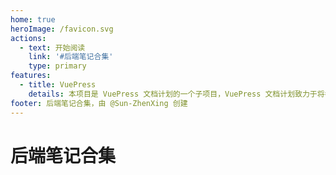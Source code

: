 ```yaml
---
home: true
heroImage: /favicon.svg
actions:
  - text: 开始阅读
    link: '#后端笔记合集'
    type: primary
features:
  - title: VuePress
    details: 本项目是 VuePress 文档计划的一个子项目，VuePress 文档计划致力于将各种自由知识提炼为更加现代化的文档。
footer: 后端笔记合集，由 @Sun-ZhenXing 创建
---
```


# 后端笔记合集

<AutoCatalog />
